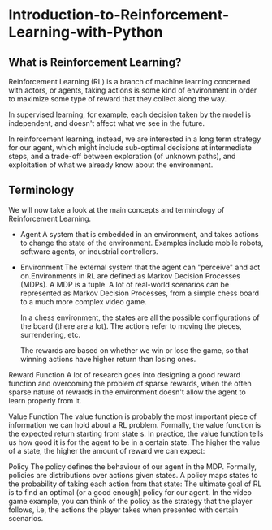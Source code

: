 # Introduction-to-Reinforcement-Learning-with-Python

## What is Reinforcement Learning?
Reinforcement Learning (RL) is a branch of machine learning concerned with actors, or agents, taking actions is some kind of environment in order to maximize some type of reward that they collect along the way.

In supervised learning, for example, each decision taken by the model is independent, and doesn't affect what we see in the future.

In reinforcement learning, instead, we are interested in a long term strategy for our agent, which might include sub-optimal decisions at intermediate steps, and a trade-off between exploration (of unknown paths), and exploitation of what we already know about the environment.

## Terminology
We will now take a look at the main concepts and terminology of Reinforcement Learning.

  - Agent
    A system that is embedded in an environment, and takes actions to change the state of the environment. Examples include mobile robots, software agents, or industrial controllers.

  - Environment
    The external system that the agent can "perceive" and act on.Environments in RL are defined as Markov Decision Processes (MDPs). A MDP is a tuple.
    A lot of real-world scenarios can be represented as Markov Decision Processes, from a simple chess board to a much more complex video game.

    In a chess environment, the states are all the possible configurations of the board (there are a lot). The actions refer to moving the pieces, surrendering, etc.

    The rewards are based on whether we win or lose the game, so that winning actions have higher return than losing ones.

Reward Function
A lot of research goes into designing a good reward function and overcoming the problem of sparse rewards, when the often sparse nature of rewards in the environment doesn't allow the agent to learn properly from it.

Value Function
The value function is probably the most important piece of information we can hold about a RL problem.
Formally, the value function is the expected return starting from state s. In practice, the value function tells us how good it is for the agent to be in a certain state. The higher the value of a state, the higher the amount of reward we can expect:

Policy
The policy defines the behaviour of our agent in the MDP.
Formally, policies are distributions over actions given states. A policy maps states to the probability of taking each action from that state:
The ultimate goal of RL is to find an optimal (or a good enough) policy for our agent. In the video game example, you can think of the policy as the strategy that the player follows, i.e, the actions the player takes when presented with certain scenarios.


